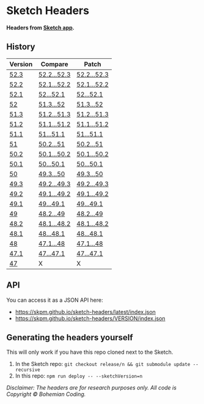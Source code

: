 # Sketch Headers

**Headers from [Sketch app](http://www.sketchapp.com).**

## History

| Version                                              | Compare | Patch |
| ---------------------------------------------------- | ------- | ----- |
| [52.3](https://github.com/skpm/sketch-headers/tree/52.3) | [52.2...52.3](https://github.com/skpm/sketch-headers/compare/52.2...52.3) | [52.2...52.3](https://github.com/skpm/sketch-headers/compare/52.2...52.3.diff) |
| [52.2](https://github.com/skpm/sketch-headers/tree/52.2) | [52.1...52.2](https://github.com/skpm/sketch-headers/compare/52.1...52.2) | [52.1...52.2](https://github.com/skpm/sketch-headers/compare/52.1...52.2.diff) |
| [52.1](https://github.com/skpm/sketch-headers/tree/52.1) | [52...52.1](https://github.com/skpm/sketch-headers/compare/52...52.1) | [52...52.1](https://github.com/skpm/sketch-headers/compare/52...52.1.diff) |
| [52](https://github.com/skpm/sketch-headers/tree/52) | [51.3...52](https://github.com/skpm/sketch-headers/compare/51.3...52) | [51.3...52](https://github.com/skpm/sketch-headers/compare/51.3...52.diff) |
| [51.3](https://github.com/skpm/sketch-headers/tree/51.3) | [51.2...51.3](https://github.com/skpm/sketch-headers/compare/51.2...51.3) | [51.2...51.3](https://github.com/skpm/sketch-headers/compare/51.2...51.3.diff) |
| [51.2](https://github.com/skpm/sketch-headers/tree/51.2) | [51.1...51.2](https://github.com/skpm/sketch-headers/compare/51.1...51.2) | [51.1...51.2](https://github.com/skpm/sketch-headers/compare/51.1...51.2.diff) |
| [51.1](https://github.com/skpm/sketch-headers/tree/51.1) | [51...51.1](https://github.com/skpm/sketch-headers/compare/51...51.1) | [51...51.1](https://github.com/skpm/sketch-headers/compare/51...51.1.diff) |
| [51](https://github.com/skpm/sketch-headers/tree/51) | [50.2...51](https://github.com/skpm/sketch-headers/compare/50.2...51) | [50.2...51](https://github.com/skpm/sketch-headers/compare/50.2...51.diff) |
| [50.2](https://github.com/skpm/sketch-headers/tree/50.2) | [50.1...50.2](https://github.com/skpm/sketch-headers/compare/50.1...50.2) | [50.1...50.2](https://github.com/skpm/sketch-headers/compare/50.1...50.2.diff) |
| [50.1](https://github.com/skpm/sketch-headers/tree/50.1) | [50...50.1](https://github.com/skpm/sketch-headers/compare/50...50.1) | [50...50.1](https://github.com/skpm/sketch-headers/compare/50...50.1.diff) |
| [50](https://github.com/skpm/sketch-headers/tree/50) | [49.3...50](https://github.com/skpm/sketch-headers/compare/49.3...50) | [49.3...50](https://github.com/skpm/sketch-headers/compare/49.3...50.diff) |
| [49.3](https://github.com/skpm/sketch-headers/tree/49.3) | [49.2...49.3](https://github.com/skpm/sketch-headers/compare/49.2...49.3) | [49.2...49.3](https://github.com/skpm/sketch-headers/compare/49.2...49.3.diff) |
| [49.2](https://github.com/skpm/sketch-headers/tree/49.2) | [49.1...49.2](https://github.com/skpm/sketch-headers/compare/49.1...49.2) | [49.1...49.2](https://github.com/skpm/sketch-headers/compare/49.1...49.2.diff) |
| [49.1](https://github.com/skpm/sketch-headers/tree/49.1) | [49...49.1](https://github.com/skpm/sketch-headers/compare/49...49.1) | [49...49.1](https://github.com/skpm/sketch-headers/compare/49...49.1.diff) |
| [49](https://github.com/skpm/sketch-headers/tree/49) | [48.2...49](https://github.com/skpm/sketch-headers/compare/48.2...49) | [48.2...49](https://github.com/skpm/sketch-headers/compare/48.2...49.diff) |
| [48.2](https://github.com/skpm/sketch-headers/tree/48.2) | [48.1...48.2](https://github.com/skpm/sketch-headers/compare/48.1...48.2) | [48.1...48.2](https://github.com/skpm/sketch-headers/compare/48.1...48.2.diff) |
| [48.1](https://github.com/skpm/sketch-headers/tree/48.1) | [48...48.1](https://github.com/skpm/sketch-headers/compare/48...48.1) | [48...48.1](https://github.com/skpm/sketch-headers/compare/48...48.1.diff) |
| [48](https://github.com/skpm/sketch-headers/tree/48) | [47.1...48](https://github.com/skpm/sketch-headers/compare/47.1...48) | [47.1...48](https://github.com/skpm/sketch-headers/compare/47.1...48.diff) |
| [47.1](https://github.com/skpm/sketch-headers/tree/47.1) | [47...47.1](https://github.com/skpm/sketch-headers/compare/47...47.1) | [47...47.1](https://github.com/skpm/sketch-headers/compare/47...47.1.diff) |
| [47](https://github.com/skpm/sketch-headers/tree/47) | X       | X     |

## API

You can access it as a JSON API here:

- https://skpm.github.io/sketch-headers/latest/index.json
- https://skpm.github.io/sketch-headers/VERSION/index.json

## Generating the headers yourself

This will only work if you have this repo cloned next to the Sketch.

1. In the Sketch repo: `git checkout release/n && git submodule update --recursive`
2. In this repo: `npm run deploy -- --sketchVersion=n`

_Disclaimer: The headers are for research purposes only. All code is Copyright © Bohemian Coding._
